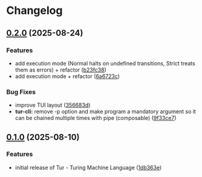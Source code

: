 # Changelog

## [0.2.0](https://github.com/rezigned/tur/compare/tur-v0.1.0...tur-v0.2.0) (2025-08-24)


### Features

* add execution mode (Normal halts on undefined transitions, Strict treats them as errors) + refactor ([b23fc38](https://github.com/rezigned/tur/commit/b23fc38129243bb8904993fc021e85f7627bbf92))
* add execution mode + refactor ([6a6723c](https://github.com/rezigned/tur/commit/6a6723c9b21e2394672192f9a44593cee7470c19))


### Bug Fixes

* improve TUI layout ([356683d](https://github.com/rezigned/tur/commit/356683d4da42cf8cb8f141f90edc55be372175a8))
* **tur-cli:** remove -p option and make program a mandatory argument so it can be chained multiple times with pipe (composable) ([9f33ce7](https://github.com/rezigned/tur/commit/9f33ce7a18333353c61c2fa31ff9c480f690e5b6))

## [0.1.0](https://github.com/rezigned/tur/compare/tur-v0.0.1...tur-v0.1.0) (2025-08-10)


### Features

* initial release of Tur - Turing Machine Language ([1db363e](https://github.com/rezigned/tur/commit/1db363e0f19758afa17bd3e52e423645cff57b4b))
